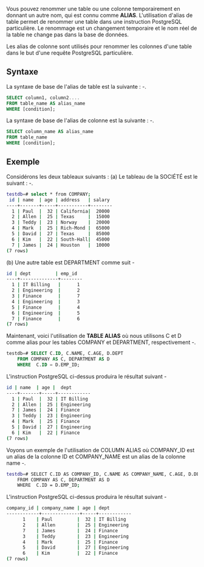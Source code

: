 Vous pouvez renommer une table ou une colonne temporairement en donnant un autre nom, qui est connu comme **ALIAS**. L'utilisation d'alias de table permet de renommer une table dans une instruction PostgreSQL particulière. Le renommage est un changement temporaire et le nom réel de la table ne change pas dans la base de données.

Les alias de colonne sont utilisés pour renommer les colonnes d'une table dans le but d'une requête PostgreSQL particulière.

## Syntaxe

La syntaxe de base de l'alias de table est la suivante : -.

```sql
SELECT column1, column2....
FROM table_name AS alias_name
WHERE [condition];
```

La syntaxe de base de l'alias de colonne est la suivante : -.

```sql
SELECT column_name AS alias_name
FROM table_name
WHERE [condition];
```

## Exemple

Considérons les deux tableaux suivants : (a) Le tableau de la SOCIÉTÉ est le suivant : -.

```bash
testdb=# select * from COMPANY;
 id | name  | age | address   | salary
----+-------+-----+-----------+--------
  1 | Paul  |  32 | California|  20000
  2 | Allen |  25 | Texas     |  15000
  3 | Teddy |  23 | Norway    |  20000
  4 | Mark  |  25 | Rich-Mond |  65000
  5 | David |  27 | Texas     |  85000
  6 | Kim   |  22 | South-Hall|  45000
  7 | James |  24 | Houston   |  10000
(7 rows)
```

(b) Une autre table est DEPARTMENT comme suit -

```bash
id | dept         | emp_id
----+--------------+--------
  1 | IT Billing   |      1
  2 | Engineering  |      2
  3 | Finance      |      7
  4 | Engineering  |      3
  5 | Finance      |      4
  6 | Engineering  |      5
  7 | Finance      |      6
(7 rows)
```

Maintenant, voici l'utilisation de **TABLE ALIAS** où nous utilisons C et D comme alias pour les tables COMPANY et DEPARTMENT, respectivement -.

```sql
testdb=# SELECT C.ID, C.NAME, C.AGE, D.DEPT
    FROM COMPANY AS C, DEPARTMENT AS D
    WHERE  C.ID = D.EMP_ID;
```

L'instruction PostgreSQL ci-dessus produira le résultat suivant -

```bash
id | name  | age |  dept
----+-------+-----+------------
  1 | Paul  |  32 | IT Billing
  2 | Allen |  25 | Engineering
  7 | James |  24 | Finance
  3 | Teddy |  23 | Engineering
  4 | Mark  |  25 | Finance
  5 | David |  27 | Engineering
  6 | Kim   |  22 | Finance
(7 rows)
```

Voyons un exemple de l'utilisation de COLUMN ALIAS où COMPANY_ID est un alias de la colonne ID et COMPANY_NAME est un alias de la colonne name -.

```bash
testdb=# SELECT C.ID AS COMPANY_ID, C.NAME AS COMPANY_NAME, C.AGE, D.DEPT
    FROM COMPANY AS C, DEPARTMENT AS D
    WHERE  C.ID = D.EMP_ID;
```

L'instruction PostgreSQL ci-dessus produira le résultat suivant -

```bash
company_id | company_name | age | dept
------------+--------------+-----+------------
      1    | Paul         |  32 | IT Billing
      2    | Allen        |  25 | Engineering
      7    | James        |  24 | Finance
      3    | Teddy        |  23 | Engineering
      4    | Mark         |  25 | Finance
      5    | David        |  27 | Engineering
      6    | Kim          |  22 | Finance
(7 rows)
```